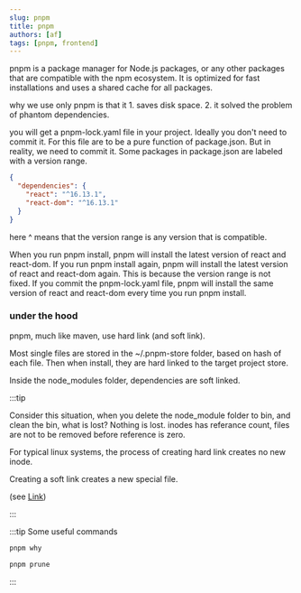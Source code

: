 ```yaml
---
slug: pnpm
title: pnpm
authors: [af]
tags: [pnpm, frontend]
---
```


pnpm is a package manager for Node.js packages, or any other packages that are compatible with the npm ecosystem. It is optimized for fast installations and uses a shared cache for all packages.

why we use only pnpm is that it 1. saves disk space. 2. it solved the problem of phantom dependencies.

you will get a pnpm-lock.yaml file in your project. Ideally you don't need to commit it. For this file are to be a pure function of package.json. But in reality, we need to commit it. Some packages in package.json are labeled with a version range.

```json
{
  "dependencies": {
    "react": "^16.13.1",
    "react-dom": "^16.13.1"
  }
}
```

here ^ means that the version range is any version that is compatible.

When you run pnpm install, pnpm will install the latest version of react and react-dom. If you run pnpm install again, pnpm will install the latest version of react and react-dom again. This is because the version range is not fixed. If you commit the pnpm-lock.yaml file, pnpm will install the same version of react and react-dom every time you run pnpm install.

### under the hood

pnpm, much like maven, use hard link (and soft link).

Most single files are stored in the ~/.pnpm-store folder, based on hash of each file. Then when install, they are hard linked to the target project store.

Inside the node_modules folder, dependencies are soft linked.

:::tip

Consider this situation, when you delete the node_module folder to bin, and clean the bin, what is lost? Nothing is lost. inodes has referance count, files are not to be removed before reference is zero.

For typical linux systems, the process of creating hard link creates no new inode.

Creating a soft link creates a new special file.

(see [Link](https://www.redhat.com/sysadmin/linking-linux-explained))

:::

:::tip
Some useful commands

```zsh
pnpm why

pnpm prune
```

:::
